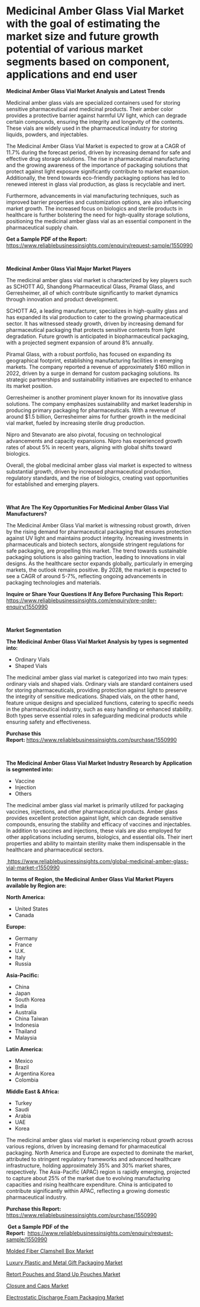 <p><h1>Medicinal Amber Glass Vial Market with the goal of estimating the market size and future growth potential of various market segments based on component, applications and end user</h1></p><p><strong>Medicinal Amber Glass Vial Market Analysis and Latest Trends</strong></p>
<p><p>Medicinal amber glass vials are specialized containers used for storing sensitive pharmaceutical and medicinal products. Their amber color provides a protective barrier against harmful UV light, which can degrade certain compounds, ensuring the integrity and longevity of the contents. These vials are widely used in the pharmaceutical industry for storing liquids, powders, and injectables.</p><p>The Medicinal Amber Glass Vial Market is expected to grow at a CAGR of 11.7% during the forecast period, driven by increasing demand for safe and effective drug storage solutions. The rise in pharmaceutical manufacturing and the growing awareness of the importance of packaging solutions that protect against light exposure significantly contribute to market expansion. Additionally, the trend towards eco-friendly packaging options has led to renewed interest in glass vial production, as glass is recyclable and inert.</p><p>Furthermore, advancements in vial manufacturing techniques, such as improved barrier properties and customization options, are also influencing market growth. The increased focus on biologics and sterile products in healthcare is further bolstering the need for high-quality storage solutions, positioning the medicinal amber glass vial as an essential component in the pharmaceutical supply chain.</p></p>
<p><strong>Get a Sample PDF of the Report:&nbsp;</strong> <a href="https://www.reliablebusinessinsights.com/enquiry/request-sample/1550990?utm_campaign=62&utm_medium=2&utm_source=Github&utm_content=ia&utm_term=08032025&utm_id=medicinal-amber-glass-vial">https://www.reliablebusinessinsights.com/enquiry/request-sample/1550990</a></p>
<p>&nbsp;</p>
<p><strong>Medicinal Amber Glass Vial Major Market Players</strong></p>
<p><p>The medicinal amber glass vial market is characterized by key players such as SCHOTT AG, Shandong Pharmaceutical Glass, Piramal Glass, and Gerresheimer, all of which contribute significantly to market dynamics through innovation and product development. </p><p>SCHOTT AG, a leading manufacturer, specializes in high-quality glass and has expanded its vial production to cater to the growing pharmaceutical sector. It has witnessed steady growth, driven by increasing demand for pharmaceutical packaging that protects sensitive contents from light degradation. Future growth is anticipated in biopharmaceutical packaging, with a projected segment expansion of around 8% annually.</p><p>Piramal Glass, with a robust portfolio, has focused on expanding its geographical footprint, establishing manufacturing facilities in emerging markets. The company reported a revenue of approximately $160 million in 2022, driven by a surge in demand for custom packaging solutions. Its strategic partnerships and sustainability initiatives are expected to enhance its market position.</p><p>Gerresheimer is another prominent player known for its innovative glass solutions. The company emphasizes sustainability and market leadership in producing primary packaging for pharmaceuticals. With a revenue of around $1.5 billion, Gerresheimer aims for further growth in the medicinal vial market, fueled by increasing sterile drug production.</p><p>Nipro and Stevanato are also pivotal, focusing on technological advancements and capacity expansions. Nipro has experienced growth rates of about 5% in recent years, aligning with global shifts toward biologics.</p><p>Overall, the global medicinal amber glass vial market is expected to witness substantial growth, driven by increased pharmaceutical production, regulatory standards, and the rise of biologics, creating vast opportunities for established and emerging players.</p></p>
<p>&nbsp;</p>
<p><strong>What Are The Key Opportunities For Medicinal Amber Glass Vial Manufacturers?</strong></p>
<p><p>The Medicinal Amber Glass Vial market is witnessing robust growth, driven by the rising demand for pharmaceutical packaging that ensures protection against UV light and maintains product integrity. Increasing investments in pharmaceuticals and biotech sectors, alongside stringent regulations for safe packaging, are propelling this market. The trend towards sustainable packaging solutions is also gaining traction, leading to innovations in vial designs. As the healthcare sector expands globally, particularly in emerging markets, the outlook remains positive. By 2028, the market is expected to see a CAGR of around 5-7%, reflecting ongoing advancements in packaging technologies and materials.</p></p>
<p><strong>Inquire or Share Your Questions If Any Before Purchasing This Report:</strong> <a href="https://www.reliablebusinessinsights.com/enquiry/pre-order-enquiry/1550990?utm_campaign=62&utm_medium=2&utm_source=Github&utm_content=ia&utm_term=08032025&utm_id=medicinal-amber-glass-vial">https://www.reliablebusinessinsights.com/enquiry/pre-order-enquiry/1550990</a></p>
<p>&nbsp;</p>
<p><strong>Market Segmentation</strong></p>
<p><strong>The Medicinal Amber Glass Vial Market Analysis by types is segmented into:</strong></p>
<p><ul><li>Ordinary Vials</li><li>Shaped Vials</li></ul></p>
<p><p>The medicinal amber glass vial market is categorized into two main types: ordinary vials and shaped vials. Ordinary vials are standard containers used for storing pharmaceuticals, providing protection against light to preserve the integrity of sensitive medications. Shaped vials, on the other hand, feature unique designs and specialized functions, catering to specific needs in the pharmaceutical industry, such as easy handling or enhanced stability. Both types serve essential roles in safeguarding medicinal products while ensuring safety and effectiveness.</p></p>
<p><strong>Purchase this Report:&nbsp;</strong><a href="https://www.reliablebusinessinsights.com/purchase/1550990?utm_campaign=62&utm_medium=2&utm_source=Github&utm_content=ia&utm_term=08032025&utm_id=medicinal-amber-glass-vial">https://www.reliablebusinessinsights.com/purchase/1550990</a></p>
<p>&nbsp;</p>
<p><strong>The Medicinal Amber Glass Vial Market Industry Research by Application is segmented into:</strong></p>
<p><ul><li>Vaccine</li><li>Injection</li><li>Others</li></ul></p>
<p><p>The medicinal amber glass vial market is primarily utilized for packaging vaccines, injections, and other pharmaceutical products. Amber glass provides excellent protection against light, which can degrade sensitive compounds, ensuring the stability and efficacy of vaccines and injectables. In addition to vaccines and injections, these vials are also employed for other applications including serums, biologics, and essential oils. Their inert properties and ability to maintain sterility make them indispensable in the healthcare and pharmaceutical sectors.</p></p>
<p><a href="https://www.reliablebusinessinsights.com/global-medicinal-amber-glass-vial-market-r1550990?utm_campaign=62&utm_medium=2&utm_source=Github&utm_content=ia&utm_term=08032025&utm_id=medicinal-amber-glass-vial">&nbsp;https://www.reliablebusinessinsights.com/global-medicinal-amber-glass-vial-market-r1550990</a></p>
<p><strong>In terms of Region, the Medicinal Amber Glass Vial Market Players available by Region are:</strong></p>
<p>
    <p> <strong> North America: </strong>
        <ul>
            <li>United States</li>
            <li>Canada</li>
        </ul>
        </p> 
    <p> <strong> Europe: </strong>
        <ul>
            <li>Germany</li>
            <li>France</li>
            <li>U.K.</li>
            <li>Italy</li>
            <li>Russia</li>
        </ul>
        </p> 
    <p> <strong> Asia-Pacific: </strong>
        <ul>
            <li>China</li>
            <li>Japan</li>
            <li>South Korea</li>
            <li>India</li>
            <li>Australia</li>
            <li>China Taiwan</li>
            <li>Indonesia</li>
            <li>Thailand</li>
            <li>Malaysia</li>
        </ul>
        </p> 
    <p> <strong> Latin America: </strong>
        <ul>
            <li>Mexico</li>
            <li>Brazil</li>
            <li>Argentina Korea</li>
            <li>Colombia</li>
        </ul>
        </p> 
    <p> <strong> Middle East & Africa: </strong>
        <ul>
            <li>Turkey</li>
            <li>Saudi</li>
            <li>Arabia</li>
            <li>UAE</li>
            <li>Korea</li>
        </ul>
    </p>
    </p>
<p><p>The medicinal amber glass vial market is experiencing robust growth across various regions, driven by increasing demand for pharmaceutical packaging. North America and Europe are expected to dominate the market, attributed to stringent regulatory frameworks and advanced healthcare infrastructure, holding approximately 35% and 30% market shares, respectively. The Asia-Pacific (APAC) region is rapidly emerging, projected to capture about 25% of the market due to evolving manufacturing capacities and rising healthcare expenditure. China is anticipated to contribute significantly within APAC, reflecting a growing domestic pharmaceutical industry.</p></p>
<p><strong>Purchase this Report: </strong><a href="https://www.reliablebusinessinsights.com/purchase/1550990?utm_campaign=62&utm_medium=2&utm_source=Github&utm_content=ia&utm_term=08032025&utm_id=medicinal-amber-glass-vial">https://www.reliablebusinessinsights.com/purchase/1550990</a></p>
<p>&nbsp;<strong>Get a Sample PDF of the Report:&nbsp;&nbsp;</strong><a href="https://www.reliablebusinessinsights.com/enquiry/request-sample/1550990?utm_campaign=62&utm_medium=2&utm_source=Github&utm_content=ia&utm_term=08032025&utm_id=medicinal-amber-glass-vial">https://www.reliablebusinessinsights.com/enquiry/request-sample/1550990</a></p>
<p><strong></strong></p>
<p><p><a href="https://github.com/ghimergela93/Market-Research-Report-List-1/blob/main/molded-fiber-clamshell-box-market.md?utm_campaign=62&utm_medium=2&utm_source=Github&utm_content=ia&utm_term=08032025&utm_id=medicinal-amber-glass-vial">Molded Fiber Clamshell Box Market</a></p><p><a href="https://github.com/ogbadujonito22/Market-Research-Report-List-1/blob/main/luxury-plastic-and-metal-gift-packaging-market.md?utm_campaign=62&utm_medium=2&utm_source=Github&utm_content=ia&utm_term=08032025&utm_id=medicinal-amber-glass-vial">Luxury Plastic and Metal Gift Packaging Market</a></p><p><a href="https://github.com/azetehhasle/Market-Research-Report-List-1/blob/main/retort-pouches-and-stand-up-pouches-market.md?utm_campaign=62&utm_medium=2&utm_source=Github&utm_content=ia&utm_term=08032025&utm_id=medicinal-amber-glass-vial">Retort Pouches and Stand Up Pouches Market</a></p><p><a href="https://github.com/knipsfilip8f/Market-Research-Report-List-1/blob/main/closure-and-caps-market.md?utm_campaign=62&utm_medium=2&utm_source=Github&utm_content=ia&utm_term=08032025&utm_id=medicinal-amber-glass-vial">Closure and Caps Market</a></p><p><a href="https://github.com/dovbusmrking/Market-Research-Report-List-1/blob/main/electrostatic-discharge-foam-packaging-market.md?utm_campaign=62&utm_medium=2&utm_source=Github&utm_content=ia&utm_term=08032025&utm_id=medicinal-amber-glass-vial">Electrostatic Discharge Foam Packaging Market</a></p></p>